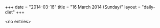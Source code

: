 +++
date = "2014-03-16"
title = "16 March 2014 (Sunday)"
layout = "daily-diet"
+++


\<no entries\>
